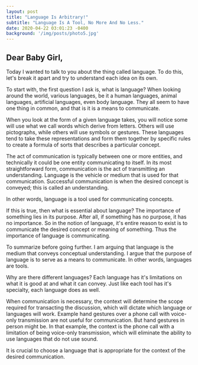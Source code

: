 ```yaml
---
layout: post
title: "Language Is Arbitrary!"
subtitle: "Language Is A Tool, No More And No Less."
date: 2020-04-22 03:01:23 -0400
background: '/img/posts/photo5.jpg'
---
```

## Dear Baby Girl,

<p>Today I wanted to talk to you about the thing called language. To do this, let's break it apart and try to understand each idea on its own.</p>

<p>To start with, the first question I ask is, what is language? When looking around the world, various languages, be it a human languages, animal languages, artificial languages, even body language. They all seem to have one thing in common, and that is it is a means to communicate.</p>

<p>When you look at the form of a given language takes, you will notice some will use what we call words which derive from letters. Others will use pictographs, while others will use symbols or gestures. These languages tend to take these representations and form them together by specific rules to create a formula of sorts that describes a particular concept.</p>

<p>The act of communication is typically between one or more entities, and technically it could be one entity communicating to itself. In its most straightforward form, communication is the act of transmitting an understanding. Language is the vehicle or medium that is used for that communication.  Successful communication is when the desired concept is conveyed; this is called an understanding.</p>

<p>In other words, language is a tool used for communicating concepts.</p>

<p>If this is true, then what is essential about language? The importance of something lies in its purpose. After all, if something has no purpose, it has no importance. So in the notion of language, it's entire reason to exist is to communicate the desired concept or meaning of something. Thus the importance of language is communicating.</p>

<p>To summarize before going further. I am arguing that language is the medium that conveys conceptual understanding. I argue that the purpose of language is to serve as a means to communicate. In other words, languages are tools.</p>

<p>Why are there different languages? Each language has it's limitations on what it is good at and what it can convey. Just like each tool has it's specialty, each language does as well.</p>

<p>When communication is necessary, the context will determine the scope required for transacting the discussion, which will dictate which language or languages will work. Example hand gestures over a phone call with voice-only transmission are not useful for communication. But hand gestures in person might be. In that example, the context is the phone call with a limitation of being voice-only transmission, which will eliminate the ability to use languages that do not use sound.</p>

<p>It is crucial to choose a language that is appropriate for the context of the desired communication.</p>
